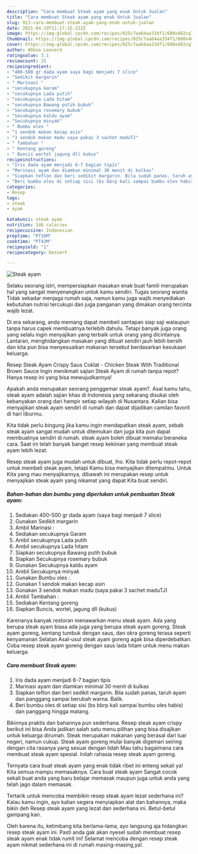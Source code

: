 ```yaml
---
description: "Cara membuat Steak ayam yang enak Untuk Jualan"
title: "Cara membuat Steak ayam yang enak Untuk Jualan"
slug: 913-cara-membuat-steak-ayam-yang-enak-untuk-jualan
date: 2021-04-19T11:17:15.222Z
image: https://img-global.cpcdn.com/recipes/025c7aa64aa334f1/680x482cq70/steak-ayam-foto-resep-utama.jpg
thumbnail: https://img-global.cpcdn.com/recipes/025c7aa64aa334f1/680x482cq70/steak-ayam-foto-resep-utama.jpg
cover: https://img-global.cpcdn.com/recipes/025c7aa64aa334f1/680x482cq70/steak-ayam-foto-resep-utama.jpg
author: Abbie Leonard
ratingvalue: 3.1
reviewcount: 15
recipeingredient:
- "400-500 gr dada ayam saya bagi menjadi 7 slice"
- "Sedikit margarin"
- " Marinasi "
- "secukupnya Garam"
- "secukupnya Lada putih"
- "secukupnya Lada hitam"
- "secukupnya Bawang putih bubuk"
- "Secukupnya rosemary bubuk"
- "Secukupnya kaldu ayam"
- "Secukupnya minyak"
- " Bumbu oles "
- "1 sendok makan kecap asin"
- "3 sendok makan madu saya pakai 3 sachet maduTJ"
- " Tambahan "
- " Kentang goreng"
- " Buncis wortel jagung dll kukus"
recipeinstructions:
- "Iris dada ayam menjadi 6-7 bagian tipis"
- "Marinasi ayam dan diamkan minimal 30 menit di kulkas"
- "Siapkan teflon dan beri sedikit margarin. Bila sudah panas, taruh ayam dan panggang sampai berubah warna. Balik."
- "Beri bumbu oles di setiap sisi (bs bbrp kali sampai bumbu oles habis) dan panggang hingga matang."
categories:
- Resep
tags:
- steak
- ayam

katakunci: steak ayam 
nutrition: 146 calories
recipecuisine: Indonesian
preptime: "PT16M"
cooktime: "PT43M"
recipeyield: "1"
recipecategory: Dessert

---
```



![Steak ayam](https://img-global.cpcdn.com/recipes/025c7aa64aa334f1/680x482cq70/steak-ayam-foto-resep-utama.jpg)

Selaku seorang istri, mempersiapkan masakan enak buat famili merupakan hal yang sangat menyenangkan untuk kamu sendiri. Tugas seorang  wanita Tidak sekadar menjaga rumah saja, namun kamu juga wajib menyediakan kebutuhan nutrisi tercukupi dan juga panganan yang dimakan orang tercinta wajib lezat.

Di era  sekarang, anda memang dapat membeli santapan siap saji walaupun tanpa harus capek membuatnya terlebih dahulu. Tetapi banyak juga orang yang selalu ingin menyajikan yang terbaik untuk orang yang dicintainya. Lantaran, menghidangkan masakan yang dibuat sendiri jauh lebih bersih dan kita pun bisa menyesuaikan makanan tersebut berdasarkan kesukaan keluarga. 

Resep Steak Ayam Crispy Saus Coklat - Chicken Steak With Traditional Brown Sauce Ingin menikmati sajian Steak Ayam di rumah tanpa repot? Hanya resep ini yang bisa mewujudkannya!

Apakah anda merupakan seorang penggemar steak ayam?. Asal kamu tahu, steak ayam adalah sajian khas di Indonesia yang sekarang disukai oleh kebanyakan orang dari hampir setiap wilayah di Nusantara. Kalian bisa menyajikan steak ayam sendiri di rumah dan dapat dijadikan camilan favorit di hari liburmu.

Kita tidak perlu bingung jika kamu ingin mendapatkan steak ayam, sebab steak ayam sangat mudah untuk ditemukan dan juga kita pun dapat membuatnya sendiri di rumah. steak ayam boleh dibuat memalui beraneka cara. Saat ini telah banyak banget resep kekinian yang membuat steak ayam lebih lezat.

Resep steak ayam juga mudah untuk dibuat, lho. Kita tidak perlu repot-repot untuk membeli steak ayam, tetapi Kamu bisa menyajikan ditempatmu. Untuk Kita yang mau menyajikannya, dibawah ini merupakan resep untuk menyajikan steak ayam yang nikamat yang dapat Kita buat sendiri.

<!--inarticleads1-->

##### Bahan-bahan dan bumbu yang diperlukan untuk pembuatan Steak ayam:

1. Sediakan 400-500 gr dada ayam (saya bagi menjadi 7 slice)
1. Gunakan Sedikit margarin
1. Ambil  Marinasi :
1. Sediakan secukupnya Garam
1. Ambil secukupnya Lada putih
1. Ambil secukupnya Lada hitam
1. Siapkan secukupnya Bawang putih bubuk
1. Siapkan Secukupnya rosemary bubuk
1. Gunakan Secukupnya kaldu ayam
1. Ambil Secukupnya minyak
1. Gunakan  Bumbu oles :
1. Gunakan 1 sendok makan kecap asin
1. Gunakan 3 sendok makan madu (saya pakai 3 sachet maduTJ)
1. Ambil  Tambahan :
1. Sediakan  Kentang goreng
1. Siapkan  Buncis, wortel, jagung dll (kukus)


Karenanya banyak restoran menawarkan menu steak ayam. Ada yang berupa steak ayam biasa ada juga yang berupa steak ayam goreng. Steak ayam goreng, kentang tumbuk dengan saus, dan okra goreng terasa seperti kenyamanan Selatan Asal-usul steak ayam goreng agak bisa diperdebatkan. Coba resep steak ayam goreng dengan saus lada hitam untuk menu makan keluarga. 

<!--inarticleads2-->

##### Cara membuat Steak ayam:

1. Iris dada ayam menjadi 6-7 bagian tipis
1. Marinasi ayam dan diamkan minimal 30 menit di kulkas
1. Siapkan teflon dan beri sedikit margarin. Bila sudah panas, taruh ayam dan panggang sampai berubah warna. Balik.
1. Beri bumbu oles di setiap sisi (bs bbrp kali sampai bumbu oles habis) dan panggang hingga matang.


Bikinnya praktis dan bahannya pun sederhana. Resep steak ayam crispy berikut ini bisa Anda jadikan salah satu menu pilihan yang bisa disajikan untuk keluarga dirumah. Steak merupakan makanan yang berasal dari luar negeri, namun cukup. Steak ayam goreng mulai banyak digemari seiring dengan cita rasanya yang sesuai dengan lidah Mau tahu bagaimana cara membuat steak ayam spesial. Inilah rahasia resep steak ayam goreng. 

Ternyata cara buat steak ayam yang enak tidak ribet ini enteng sekali ya! Kita semua mampu memasaknya. Cara buat steak ayam Sangat cocok sekali buat anda yang baru belajar memasak maupun juga untuk anda yang telah jago dalam memasak.

Tertarik untuk mencoba membikin resep steak ayam lezat sederhana ini? Kalau kamu ingin, ayo kalian segera menyiapkan alat dan bahannya, maka bikin deh Resep steak ayam yang lezat dan sederhana ini. Betul-betul gampang kan. 

Oleh karena itu, ketimbang kita berlama-lama, ayo langsung aja hidangkan resep steak ayam ini. Pasti anda gak akan nyesel sudah membuat resep steak ayam enak tidak rumit ini! Selamat mencoba dengan resep steak ayam nikmat sederhana ini di rumah masing-masing,ya!.


